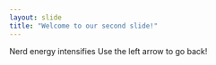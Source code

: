 ```yaml
---
layout: slide
title: "Welcome to our second slide!"
---
```

Nerd energy intensifies
Use the left arrow to go back!
